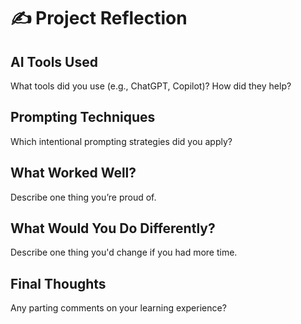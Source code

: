 # ✍️ Project Reflection

## AI Tools Used

What tools did you use (e.g., ChatGPT, Copilot)? How did they help?

## Prompting Techniques

Which intentional prompting strategies did you apply?

## What Worked Well?

Describe one thing you’re proud of.

## What Would You Do Differently?

Describe one thing you'd change if you had more time.

## Final Thoughts

Any parting comments on your learning experience?
